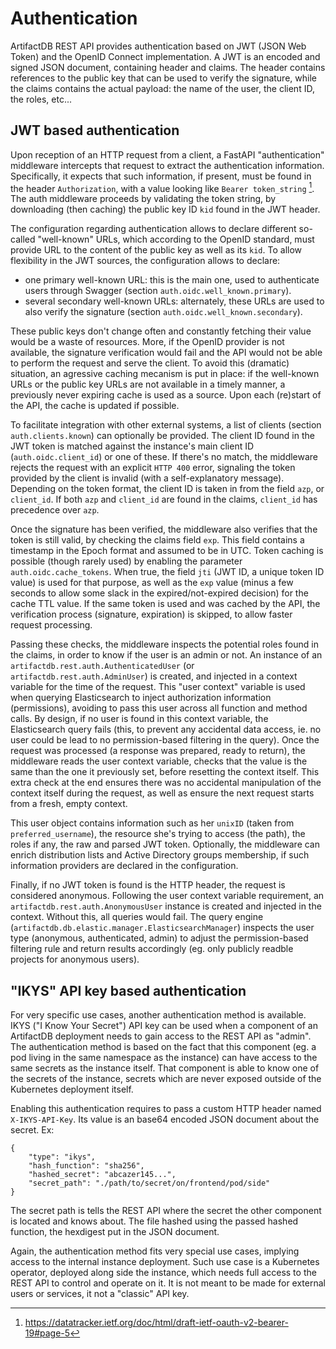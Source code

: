# Authentication

ArtifactDB REST API provides authentication based on JWT (JSON Web Token) and the OpenID Connect implementation. A JWT
is an encoded and signed JSON document, containing header and claims. The header contains references to the public key
that can be used to verify the signature, while the claims contains the actual payload: the name of the user, the client
ID, the roles, etc...

## JWT based authentication

Upon reception of an HTTP request from a client, a FastAPI "authentication" middleware intercepts that request to extract the
authentication information. Specifically, it expects that such information, if present, must be found in the header
`Authorization`, with a value looking like `Bearer token_string` [^1]. The auth middleware proceeds by validating the
token string, by downloading (then caching) the public key ID `kid` found in the JWT header.

The configuration regarding authentication allows to declare different so-called "well-known" URLs, which according to
the OpenID standard, must provide URL to the content of the public key as well as its `kid`. To allow flexibility in the
JWT sources, the configuration allows to declare:

- one primary well-known URL: this is the main one, used to authenticate users through Swagger (section
  `auth.oidc.well_known.primary`).
- several secondary well-known URLs: alternately, these URLs are used to also verify the signature (section
  `auth.oidc.well_known.secondary`).

These public keys don't change often and constantly fetching their value would be a waste of resources. More, if the
OpenID provider is not available, the signature verification would fail and the API would not be able to perform the
request and serve the client. To avoid this (dramatic) situation, an agressive caching mecanism is put in place: if the
well-known URLs or the public key URLs are not available in a timely manner, a previously never expiring cache is used
as a source. Upon each (re)start of the API, the cache is updated if possible.

To facilitate integration with other external systems, a list of clients (section `auth.clients.known`) can optionally
be provided. The client ID found in the JWT token is matched against the instance's main client ID
(`auth.oidc.client_id`) or one of these. If there's no match, the middleware rejects the request with an explicit `HTTP
400` error, signaling the token provided by the client is invalid (with a self-explanatory message). Depending on the
token format, the client ID is taken in from the field `azp`, or `client_id`. If both `azp` and `client_id` are found in
the claims, `client_id` has precedence over `azp`.

Once the signature has been verified, the middleware also verifies that the token is still valid, by checking the claims
field `exp`. This field contains a timestamp in the Epoch format and assumed to be in UTC. Token caching is possible
(though rarely used) by enabling the parameter `auth.oidc.cache_tokens`. When true, the field `jti` (JWT ID, a unique
token ID value) is used for that purpose, as well as the `exp` value (minus a few seconds to allow some slack in the
expired/not-expired decision) for the cache TTL value. If the same token is used and was cached by the API, the
verification process (signature, expiration) is skipped, to allow faster request processing.

Passing these checks, the middleware inspects the potential roles found in the claims, in order to know if the user is
an admin or not. An instance of an `artifactdb.rest.auth.AuthenticatedUser` (or `artifactdb.rest.auth.AdminUser`) is
created, and injected in a context variable for the time of the request. This "user context" variable is used when
querying Elasticsearch to inject authorization information (permissions), avoiding to pass this user across all function
and method calls. By design, if no user is found in this context variable, the Elasticsearch query fails (this, to
prevent any accidental data access, ie. no user could be lead to no permission-based filtering in the query). Once the
request was processed (a response was prepared, ready to return), the middleware reads the user context variable, checks
that the value is the same than the one it previously set, before resetting the context itself. This extra check at the
end ensures there was no accidental manipulation of the context itself during the request, as well as ensure the next
request starts from a fresh, empty context.

This user object contains information such as her `unixID` (taken from `preferred_username`), the resource she's trying
to access (the path), the roles if any, the raw and parsed JWT token. Optionally, the middleware can enrich distribution
lists and Active Directory groups membership, if such information providers are declared in the configuration.

Finally, if no JWT token is found is the HTTP header, the request is considered anonymous. Following the user context
variable requirement, an `artifactdb.rest.auth.AnonymousUser` instance is created and injected in the context. Without
this, all queries would fail. The query engine (`artifactdb.db.elastic.manager.ElasticsearchManager`) inspects the user
type (anonymous, authenticated, admin) to adjust the permission-based filtering rule and return results accordingly (eg.
only publicly readble projects for anonymous users).

[^1]: https://datatracker.ietf.org/doc/html/draft-ietf-oauth-v2-bearer-19#page-5


## "IKYS" API key based authentication

For very specific use cases, another authentication method is available. IKYS ("I Know Your Secret") API key can be used
when a component of an ArtifactDB deployment needs to gain access to the REST API as "admin". The authentication method
is based on the fact that this component (eg. a pod living in the same namespace as the instance) can have access to the
same secrets as the instance itself. That component is able to know one of the secrets of the instance, secrets which
are never exposed outside of the Kubernetes deployment itself.

Enabling this authentication requires to pass a custom HTTP header named `X-IKYS-API-Key`. Its value is an base64
encoded JSON document about the secret. Ex:

```
{
    "type": "ikys",
    "hash_function": "sha256",
    "hashed_secret": "abcazer145...",
    "secret_path": "./path/to/secret/on/frontend/pod/side"
}
```

The secret path is tells the REST API where the secret the other component is located and knows about. The file hashed
using the passed hashed function, the hexdigest put in the JSON document.

Again, the authentication method fits very special use cases, implying access to the internal instance deployment. Such
use case is a Kubernetes operator, deployed along side the instance, which needs full access to the REST API to control
and operate on it. It is not meant to be made for external users or services, it not a "classic" API key.
